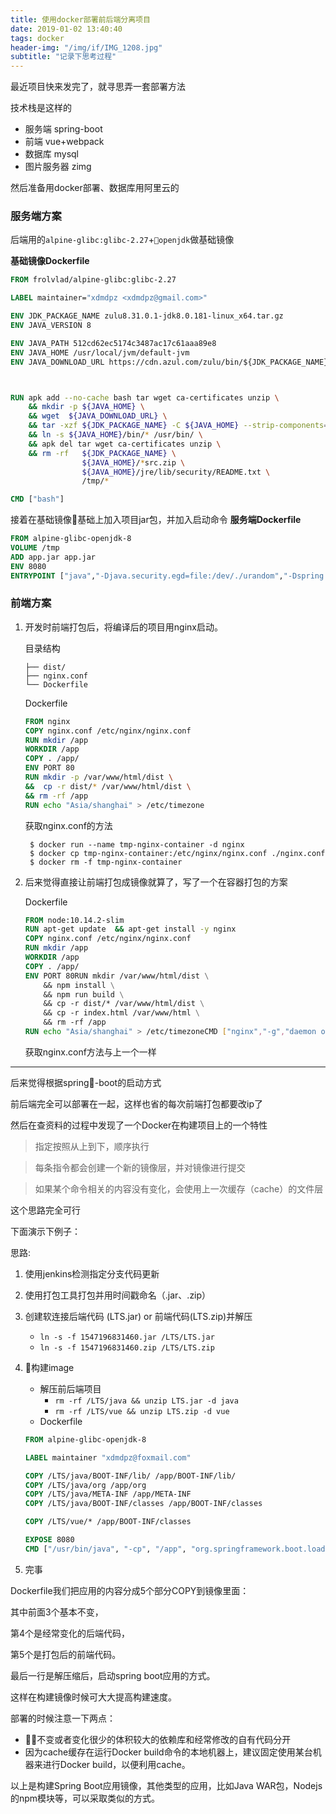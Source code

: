 ```yaml
---
title: 使用docker部署前后端分离项目
date: 2019-01-02 13:40:40
tags: docker 
header-img: "/img/if/IMG_1208.jpg"
subtitle: "记录下思考过程"
---
```


最近项目快来发完了，就寻思弄一套部署方法

技术栈是这样的  
- 服务端 spring-boot 
- 前端 vue+webpack 
- 数据库 mysql       
- 图片服务器 zimg

然后准备用docker部署、数据库用阿里云的 

### 服务端方案
后端用的`alpine-glibc:glibc-2.27`+`openjdk`做基础镜像

**基础镜像Dockerfile**
```Dockerfile
FROM frolvlad/alpine-glibc:glibc-2.27

LABEL maintainer="xdmdpz <xdmdpz@gmail.com>"

ENV JDK_PACKAGE_NAME zulu8.31.0.1-jdk8.0.181-linux_x64.tar.gz
ENV JAVA_VERSION 8

ENV JAVA_PATH 512cd62ec5174c3487ac17c61aaa89e8
ENV JAVA_HOME /usr/local/jvm/default-jvm
ENV JAVA_DOWNLOAD_URL https://cdn.azul.com/zulu/bin/${JDK_PACKAGE_NAME}



RUN apk add --no-cache bash tar wget ca-certificates unzip \
    && mkdir -p ${JAVA_HOME} \
    && wget  ${JAVA_DOWNLOAD_URL} \
    && tar -xzf ${JDK_PACKAGE_NAME} -C ${JAVA_HOME} --strip-components=1 \
    && ln -s ${JAVA_HOME}/bin/* /usr/bin/ \
    && apk del tar wget ca-certificates unzip \
    && rm -rf   ${JDK_PACKAGE_NAME} \
                ${JAVA_HOME}/*src.zip \
                ${JAVA_HOME}/jre/lib/security/README.txt \
                /tmp/*

CMD ["bash"]
```
接着在基础镜像基础上加入项目jar包，并加入启动命令
**服务端Dockerfile**
```Dockerfile
FROM alpine-glibc-openjdk-8
VOLUME /tmp
ADD app.jar app.jar
ENV 8080
ENTRYPOINT ["java","-Djava.security.egd=file:/dev/./urandom","-Dspring.profiles.active=${SPRING_PROFILES_ACTIVE}","-Duser.timezone=GMT+08","-jar","/app.jar"]
```

### 前端方案

1. 开发时前端打包后，将编译后的项目用nginx启动。

    目录结构
    ```
    ├── dist/
    ├── nginx.conf
    └── Dockerfile
    ```
    Dockerfile
    ```Dockerfile
    FROM nginx
    COPY nginx.conf /etc/nginx/nginx.conf
    RUN mkdir /app
    WORKDIR /app
    COPY . /app/
    ENV PORT 80
    RUN mkdir -p /var/www/html/dist \
    &&  cp -r dist/* /var/www/html/dist \
    && rm -rf /app
    RUN echo "Asia/shanghai" > /etc/timezone
    ```
    获取nginx.conf的方法
    ```shell
     $ docker run --name tmp-nginx-container -d nginx
     $ docker cp tmp-nginx-container:/etc/nginx/nginx.conf ./nginx.conf 
     $ docker rm -f tmp-nginx-container
    ```

2. 后来觉得直接让前端打包成镜像就算了，写了一个在容器打包的方案

    Dockerfile
    ```Dockerfile
    FROM node:10.14.2-slim
    RUN apt-get update  && apt-get install -y nginx
    COPY nginx.conf /etc/nginx/nginx.conf
    RUN mkdir /app
    WORKDIR /app
    COPY . /app/
    ENV PORT 80RUN mkdir /var/www/html/dist \
        && npm install \
        && npm run build \
        && cp -r dist/* /var/www/html/dist \
        && cp -r index.html /var/www/html \
        && rm -rf /app
    RUN echo "Asia/shanghai" > /etc/timezoneCMD ["nginx","-g","daemon off;"]

    ```
    获取nginx.conf方法与上一个一样


---

后来觉得根据spring-boot的启动方式

前后端完全可以部署在一起，这样也省的每次前端打包都要改ip了

然后在查资料的过程中发现了一个Docker在构建项目上的一个特性

> 指定按照从上到下，顺序执行

> 每条指令都会创建一个新的镜像层，并对镜像进行提交

> 如果某个命令相关的内容没有变化，会使用上一次缓存（cache）的文件层

这个思路完全可行

下面演示下例子：

思路:
1. 使用jenkins检测指定分支代码更新

2. 使用打包工具打包并用时间戳命名（.jar、.zip）

3. 创建软连接后端代码 (LTS.jar) or 前端代码(LTS.zip)并解压
    - `ln -s -f 1547196831460.jar /LTS/LTS.jar`
    - `ln -s -f 1547196831460.zip /LTS/LTS.zip`
    
4. 构建image
    - 解压前后端项目
        - `rm -rf /LTS/java && unzip LTS.jar -d java` 
        - `rm -rf /LTS/vue && unzip LTS.zip -d vue`
    - Dockerfile
    ```Dockerfile
    FROM alpine-glibc-openjdk-8

    LABEL maintainer "xdmdpz@foxmail.com"

    COPY /LTS/java/BOOT-INF/lib/ /app/BOOT-INF/lib/
    COPY /LTS/java/org /app/org
    COPY /LTS/java/META-INF /app/META-INF
    COPY /LTS/java/BOOT-INF/classes /app/BOOT-INF/classes

    COPY /LTS/vue/* /app/BOOT-INF/classes

    EXPOSE 8080
    CMD ["/usr/bin/java", "-cp", "/app", "org.springframework.boot.loader.JarLauncher"]
    ```
5. 完事


Dockerfile我们把应用的内容分成5个部分COPY到镜像里面：

其中前面3个基本不变，

第4个是经常变化的后端代码，

第5个是打包后的前端代码。

最后一行是解压缩后，启动spring boot应用的方式。


这样在构建镜像时候可大大提高构建速度。


部署的时候注意一下两点：

- 不变或者变化很少的体积较大的依赖库和经常修改的自有代码分开
- 因为cache缓存在运行Docker build命令的本地机器上，建议固定使用某台机器来进行Docker build，以便利用cache。

以上是构建Spring Boot应用镜像，其他类型的应用，比如Java WAR包，Nodejs的npm模块等，可以采取类似的方式。



